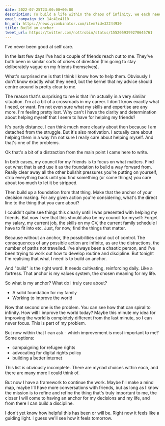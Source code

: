 ```yaml
---
date: 2022-07-25T23:00:00+00:00
description: To build a life within the chaos of infinity, we each need an anchor.
email_campaign_id: 14c41e4110
hn_url: https://news.ycombinator.com/item?id=32244930
title: Build an anchor
tweet_url: https://twitter.com/nottrobin/status/1552059399270645761
---
```


I've never been good at self care.

In the last few days I've had a couple of friends reach out to me. They've both been in similar sorts of crises of direction (I'm going to stay deliberately vague on my friends themselves).

What's surprised me is that I think I know how to help them. Obviously I don't know exactly what they need, but the kernel that my advice should centre around is pretty clear to me.

The reason that's surprising to me is that I'm actually in a very similar situation. I'm at a bit of a crossroads in my career. I don't know exactly what I need, or want. I'm not even sure what my skills and expertise are any more. I'm feeling pretty lost. Why can't I have the clarity and determination about helping myself that I seem to have for helping my friends?

It's partly distance. I can think much more clearly about then because I am detached from the struggle. But it's also motivation. I actually care about helping them in a way I'm not sure I really care about helping myself. And that's one of the problems.

Ok that's a bit of a distraction from the main point I came here to write.

In both cases, my council for my friends is to focus on what matters. Find out what that is and use it as the foundation to build a way forward from. Really clear away all the other bullshit pressures you're putting on yourself, strip everything back until you find something (or some things) you care about too much to let it be stripped.

Then build up a foundation from that thing. Make that the anchor of your decision making. For any given action you're considering, what's the direct line to the thing that you care about?

I couldn't quite see things this clearly until I was presented with helping my friends. But now I see that this should also be my council for myself: Forget my salary, my current job, the skills on my CV, the current family schedule I have to fit into etc. Just, for now, find the things that matter.

Because without an anchor, the possibilities spiral out of control. The consequences of any possible action are infinite, as are the distractions, the number of paths not travelled. I've always been a chaotic person, and I've been trying to work out how to develop routine and discipline. But tonight I'm realising that what I need is to build an anchor.

And "build" is the right word. It needs cultivating, reinforcing daily. Like a fortress. That anchor is my values system, the chosen meaning for my life.

So what is my anchor? What do I truly care about?

- A solid foundation for my family
- Working to improve the world

Now that second one is the problem. You can see how that can spiral to infinity. How will I improve the world today? Maybe this minute my idea for improving the world is completely different from the last minute, so I can never focus. This is part of my problem.

But now within that I can ask - which improvement is most important to me? Some options:

- campaigning for refugee rights
- advocating for digital rights policy
- building a better internet

This list is obviously incomplete. There are myriad choices within each, and there are many more I could think of.

But now I have a framework to continue the work. Maybe I'll make a mind map, maybe I'll have more conversations with friends, but as long as I know the mission is to refine and refine the thing that's truly important to me, the closer I will come to having an anchor for my decisions and my life, and from there I can build a discipline.

I don't yet know how helpful this has been or will be. Right now it feels like a guiding light. I guess we'll see how it feels tomorrow.
